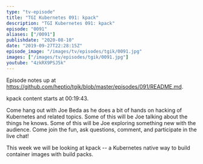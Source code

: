 ```yaml
---
type: "tv-episode"
title: "TGI Kubernetes 091: kpack"
description: "TGI Kubernetes 091: kpack"
episode: "0091"
aliases: ["/0091"]
publishdate: "2020-08-10"
date: "2019-09-27T22:28:15Z"
episode_image: "/images/tv/episodes/tgik/0091.jpg"
images: ["/images/tv/episodes/tgik/0091.jpg"]
youtube: "4zkRX9PSJ5k"
---
```


Episode notes up at https://github.com/heptio/tgik/blob/master/episodes/091/README.md.

kpack content starts at 00:19:43.

Come hang out with Joe Beda as he does a bit of hands on hacking of Kubernetes and related topics. Some of this will be Joe talking about the things he knows. Some of this will be Joe exploring something new with the audience. Come join the fun, ask questions, comment, and participate in the live chat!

This week we will be looking at kpack -- a Kubernetes native way to build container images with build packs.

